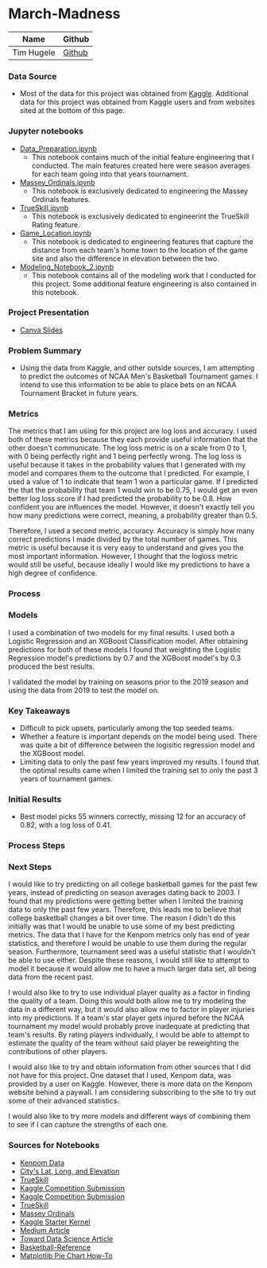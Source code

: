 # March-Madness

|Name     |  Github   | 
|---------|-----------------|
|Tim Hugele|[Github](https://github.com/timhugele)


### Data Source
* Most of the data for this project was obtained from [Kaggle](https://www.kaggle.com/c/mens-machine-learning-competition-2019). 
Additional data for this project was obtained from Kaggle users and from websites sited at the bottom of this page.

### Jupyter notebooks
* [Data_Preparation.ipynb](https://github.com/timhugele/March-Madness/blob/master/Data_Preparation.ipynb)
  * This notebook contains much of the initial feature engineering that I conducted. The main features created here were season averages for each team going into that years tournament.
* [Massey_Ordinals.ipynb](https://github.com/timhugele/March-Madness/blob/master/Massey_Ordinals.ipynb)
  * This notebook is exclusively dedicated to engineering the Massey Ordinals features.
* [TrueSkill.ipynb](https://github.com/timhugele/March-Madness/blob/master/TrueSkill.ipynb)
  * This notebook is exclusively dedicated to engineerint the TrueSkill Rating feature.
* [Game_Location.ipynb](https://github.com/timhugele/March-Madness/blob/master/Game_Location.ipynb)
  * This notebook is dedicated to engineering features that capture the distance from each team's home town to the location of the game site and also the difference in elevation between the two.
* [Modeling_Notebook_2.ipynb](https://github.com/timhugele/March-Madness/blob/master/Modeling_Notebook_2.ipynb)
  * This notebook contains all of the modeling work that I conducted for this project. Some additional feature engineering is also contained in this notebook.

### Project Presentation
* [Canva Slides](https://www.canva.com/design/DAD85iul94o/FQuRIMB4pS5TayYje1qctQ/view?utm_content=DAD85iul94o&utm_campaign=designshare&utm_medium=link&utm_source=sharebutton)


### Problem Summary
* Using the data from Kaggle, and other outside sources, I am attempting to predict the outcomes of NCAA Men's Basketball Tournament 
games. I intend to use this information to be able to place bets on an NCAA Tournament Bracket in future years.

### Metrics
The metrics that I am using for this project are log loss and accuracy. I used both of these metrics because they each provide useful 
information that the other doesn't communicate. The log loss metric is on a scale from 0 to 1, with 0 being perfectly right and 1 being 
perfectly wrong. The log loss is useful because it takes in the probability values that I generated with my model and compares them to 
the outcome that I predicted. For example, I used a value of 1 to indicate that team 1 won a particular game. If I predicted the that the 
probability that team 1 would win to be 0.75, I would get an even better log loss score if I had predicted the probability to be 0.8. 
How confident you are influences the model. However, it doesn't exactly tell you how many predictions were correct, meaning, a probability 
greater than 0.5.

Therefore, I used a second metric, accuracy. Accuracy is simply how many correct predictions I made divided by the total number of games. 
This metric is useful because it is very easy to understand and gives you the most important information. However, I thought that the 
logloss metric would still be useful, because ideally I would like my predictions to have a high degree of confidence.

### Process

### Models
I used a combination of two models for my final results. I used both a Logistic Regression and an XGBoost Classification model. After 
obtaining predictions for both of these models I found that weighting the Logistic Regression model's predictions by 0.7 and the 
XGBoost model's by 0.3 produced the best results. 

I validated the model by training on seasons prior to the 2019 season and using the data from 2019 to test the model on.

### Key Takeaways
* Difficult to pick upsets, particularly among the top seeded teams.
* Whether a feature is important depends on the model being used. There was quite a bit of difference between the logisitic regression 
model and the XGBoost model.
* Limiting data to only the past few years improved my results. I found that the optimal results came when I limited the training set to only the past 3 years of tournament games.

### Initial Results
* Best model picks 55 winners correctly, missing 12 for an accuracy of 0.82, with a log loss of 0.41.

### Process Steps

### Next Steps
  I would like to try predicting on all college basketball games for the past few years, instead of predicting on season averages dating 
back to 2003. I found that my predictions were getting better when I limited the training data to only the past few years. Therefore, 
this leads me to believe that college basketball changes a bit over time. The reason I didn't do this initially was that I would be 
unable to use some of my best predicting metrics. The data that I have for the Kenpom metrics only has end of year statistics, and 
therefore I would be unable to use them during the regular season. Furthermore, tournament seed was a useful statistic that I wouldn't be 
able to use either. Despite these reasons, I would still like to attempt to model it because it would allow me to have a much larger data 
set, all being data from the recent past.
  
  I would also like to try to use individual player quality as a factor in finding the quality of a team. Doing this would both allow 
  me to try modeling the data in a different way, but it would also allow me to factor in player injuries into my predictions. If a team's 
  star player gets injured before the NCAA tournament my model would probably prove inadequate at predicting that team's results. By 
  rating players individually, I would be able to attempt to estimate the quality of the team without said player be reweighting the 
  contributions of other players.
  
  I would also like to try and obtain information from other sources that I did not have for this project. One dataset that I used, 
  Kenpom data, was provided by a user on Kaggle. However, there is more data on the Kenpom website behind a paywall. I am considering 
  subscribing to the site to try out some of their advanced statistics.
  
  I would also like to try more models and different ways of combining them to see if I can capture the strengths of each one.
  
### Sources for Notebooks
* [Kenpom Data](https://www.kaggle.com/shahules/kenpom-2020)
* [City's Lat, Long, and Elevation](https://www.kaggle.com/c/mens-machine-learning-competition-2018/discussion/50209)
* [TrueSkill](https://www.microsoft.com/en-us/research/project/trueskill-ranking-system/)
* [Kaggle Competition Submission](https://github.com/DaveLorenz/NCAAMarchMadnessNN)
* [Kaggle Competition Submission](https://www.kaggle.com/raddar/paris-madness#Time-to-build-some-models!)
* [TrueSkill](https://www.kaggle.com/zeemeen/ncaa-trueskill-script/execution)
* [Massey Ordinals](https://www.kaggle.com/joseleiva/massey-s-ordinal-s-ordinals)
* [Kaggle Starter Kernel](https://www.kaggle.com/addisonhoward/basic-starter-kernel-ncaa-men-s-dataset-2019)
* [Medium Article](https://medium.com/re-hoop-per-rate/training-a-neural-network-to-fill-out-my-march-madness-bracket-2e5ee562eab1)
* [Toward Data Science Article](https://towardsdatascience.com/machine-learning-madness-predicting-every-ncaa-tournament-matchup-7d9ce7d5fc6d)
* [Basketball-Reference](https://www.basketball-reference.com/)
* [Matplotlib Pie Chart How-To](https://medium.com/@kvnamipara/a-better-visualisation-of-pie-charts-by-matplotlib-935b7667d77f)
